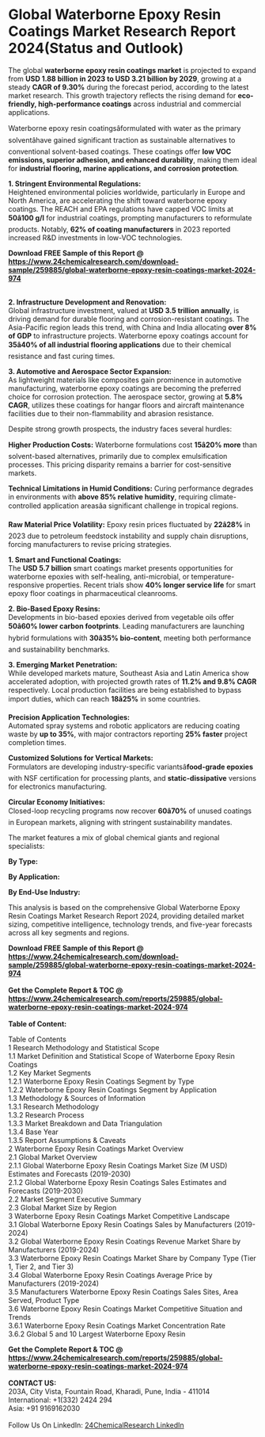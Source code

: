 <h1>Global Waterborne Epoxy Resin Coatings Market Research Report 2024(Status and Outlook)</h1><p>The global <strong>waterborne epoxy resin coatings market</strong> is projected to expand from <strong>USD 1.88 billion in 2023 to USD 3.21 billion by 2029</strong>, growing at a steady <strong>CAGR of 9.30%</strong> during the forecast period, according to the latest market research. This growth trajectory reflects the rising demand for <strong>eco-friendly, high-performance coatings</strong> across industrial and commercial applications.</p><p>Waterborne epoxy resin coatingsâformulated with water as the primary solventâhave gained significant traction as sustainable alternatives to conventional solvent-based coatings. These coatings offer <strong>low VOC emissions, superior adhesion, and enhanced durability</strong>, making them ideal for <strong>industrial flooring, marine applications, and corrosion protection</strong>.</p><p><strong>1. Stringent Environmental Regulations:</strong><br>
Heightened environmental policies worldwide, particularly in Europe and North America, are accelerating the shift toward waterborne epoxy coatings. The REACH and EPA regulations have capped VOC limits at <strong>50â100 g/l</strong> for industrial coatings, prompting manufacturers to reformulate products. Notably, <strong>62% of coating manufacturers</strong> in 2023 reported increased R&amp;D investments in low-VOC technologies.</p><div><b>Download FREE Sample of this Report @ 
            <a href="https://www.24chemicalresearch.com/download-sample/259885/global-waterborne-epoxy-resin-coatings-market-2024-974">
            https://www.24chemicalresearch.com/download-sample/259885/global-waterborne-epoxy-resin-coatings-market-2024-974</a></b></div><br><p><strong>2. Infrastructure Development and Renovation:</strong><br>
Global infrastructure investment, valued at <strong>USD 3.5 trillion annually</strong>, is driving demand for durable flooring and corrosion-resistant coatings. The Asia-Pacific region leads this trend, with China and India allocating <strong>over 8% of GDP</strong> to infrastructure projects. Waterborne epoxy coatings account for <strong>35â40% of all industrial flooring applications</strong> due to their chemical resistance and fast curing times.</p><p><strong>3. Automotive and Aerospace Sector Expansion:</strong><br>
As lightweight materials like composites gain prominence in automotive manufacturing, waterborne epoxy coatings are becoming the preferred choice for corrosion protection. The aerospace sector, growing at <strong>5.8% CAGR</strong>, utilizes these coatings for hangar floors and aircraft maintenance facilities due to their non-flammability and abrasion resistance.</p><p>Despite strong growth prospects, the industry faces several hurdles:</p><p><strong>Higher Production Costs:</strong> Waterborne formulations cost <strong>15â20% more</strong> than solvent-based alternatives, primarily due to complex emulsification processes. This pricing disparity remains a barrier for cost-sensitive markets.</p><p><strong>Technical Limitations in Humid Conditions:</strong> Curing performance degrades in environments with <strong>above 85% relative humidity</strong>, requiring climate-controlled application areasâa significant challenge in tropical regions.</p><p><strong>Raw Material Price Volatility:</strong> Epoxy resin prices fluctuated by <strong>22â28%</strong> in 2023 due to petroleum feedstock instability and supply chain disruptions, forcing manufacturers to revise pricing strategies.</p><p><strong>1. Smart and Functional Coatings:</strong><br>
The <strong>USD 5.7 billion</strong> smart coatings market presents opportunities for waterborne epoxies with self-healing, anti-microbial, or temperature-responsive properties. Recent trials show <strong>40% longer service life</strong> for smart epoxy floor coatings in pharmaceutical cleanrooms.</p><p><strong>2. Bio-Based Epoxy Resins:</strong><br>
Developments in bio-based epoxies derived from vegetable oils offer <strong>50â60% lower carbon footprints</strong>. Leading manufacturers are launching hybrid formulations with <strong>30â35% bio-content</strong>, meeting both performance and sustainability benchmarks.</p><p><strong>3. Emerging Market Penetration:</strong><br>
While developed markets mature, Southeast Asia and Latin America show accelerated adoption, with projected growth rates of <strong>11.2% and 9.8% CAGR</strong> respectively. Local production facilities are being established to bypass import duties, which can reach <strong>18â25%</strong> in some countries.</p><p><strong>Precision Application Technologies:</strong><br>
    Automated spray systems and robotic applicators are reducing coating waste by <strong>up to 35%</strong>, with major contractors reporting <strong>25% faster</strong> project completion times.</p><p><strong>Customized Solutions for Vertical Markets:</strong><br>
    Formulators are developing industry-specific variantsâ<strong>food-grade epoxies</strong> with NSF certification for processing plants, and <strong>static-dissipative</strong> versions for electronics manufacturing.</p><p><strong>Circular Economy Initiatives:</strong><br>
    Closed-loop recycling programs now recover <strong>60â70%</strong> of unused coatings in European markets, aligning with stringent sustainability mandates.</p><p>The market features a mix of global chemical giants and regional specialists:</p><p><strong>By Type:</strong></p><p><strong>By Application:</strong></p><p><strong>By End-Use Industry:</strong></p><p>This analysis is based on the comprehensive Global Waterborne Epoxy Resin Coatings Market Research Report 2024, providing detailed market sizing, competitive intelligence, technology trends, and five-year forecasts across all key segments and regions.</p><div><b>Download FREE Sample of this Report @ 
            <a href="https://www.24chemicalresearch.com/download-sample/259885/global-waterborne-epoxy-resin-coatings-market-2024-974">
            https://www.24chemicalresearch.com/download-sample/259885/global-waterborne-epoxy-resin-coatings-market-2024-974</a></b></div><br><div><b>Get the Complete Report & TOC @ 
            <a href="https://www.24chemicalresearch.com/reports/259885/global-waterborne-epoxy-resin-coatings-market-2024-974">
            https://www.24chemicalresearch.com/reports/259885/global-waterborne-epoxy-resin-coatings-market-2024-974</a></b></div><br>
            <b>Table of Content:</b><p>Table of Contents<br />
1 Research Methodology and Statistical Scope<br />
1.1 Market Definition and Statistical Scope of Waterborne Epoxy Resin Coatings<br />
1.2 Key Market Segments<br />
1.2.1 Waterborne Epoxy Resin Coatings Segment by Type<br />
1.2.2 Waterborne Epoxy Resin Coatings Segment by Application<br />
1.3 Methodology & Sources of Information<br />
1.3.1 Research Methodology<br />
1.3.2 Research Process<br />
1.3.3 Market Breakdown and Data Triangulation<br />
1.3.4 Base Year<br />
1.3.5 Report Assumptions & Caveats<br />
2 Waterborne Epoxy Resin Coatings Market Overview<br />
2.1 Global Market Overview<br />
2.1.1 Global Waterborne Epoxy Resin Coatings Market Size (M USD) Estimates and Forecasts (2019-2030)<br />
2.1.2 Global Waterborne Epoxy Resin Coatings Sales Estimates and Forecasts (2019-2030)<br />
2.2 Market Segment Executive Summary<br />
2.3 Global Market Size by Region<br />
3 Waterborne Epoxy Resin Coatings Market Competitive Landscape<br />
3.1 Global Waterborne Epoxy Resin Coatings Sales by Manufacturers (2019-2024)<br />
3.2 Global Waterborne Epoxy Resin Coatings Revenue Market Share by Manufacturers (2019-2024)<br />
3.3 Waterborne Epoxy Resin Coatings Market Share by Company Type (Tier 1, Tier 2, and Tier 3)<br />
3.4 Global Waterborne Epoxy Resin Coatings Average Price by Manufacturers (2019-2024)<br />
3.5 Manufacturers Waterborne Epoxy Resin Coatings Sales Sites, Area Served, Product Type<br />
3.6 Waterborne Epoxy Resin Coatings Market Competitive Situation and Trends<br />
3.6.1 Waterborne Epoxy Resin Coatings Market Concentration Rate<br />
3.6.2 Global 5 and 10 Largest Waterborne Epoxy Resin </p><div><b>Get the Complete Report & TOC @ 
            <a href="https://www.24chemicalresearch.com/reports/259885/global-waterborne-epoxy-resin-coatings-market-2024-974">
            https://www.24chemicalresearch.com/reports/259885/global-waterborne-epoxy-resin-coatings-market-2024-974</a></b></div><br><b>CONTACT US:</b><br>
            203A, City Vista, Fountain Road, Kharadi, Pune, India - 411014<br>
            International: +1(332) 2424 294<br>
            Asia: +91 9169162030 <br><br>
            Follow Us On LinkedIn: <a href="https://www.linkedin.com/company/24chemicalresearch/">24ChemicalResearch LinkedIn</a>